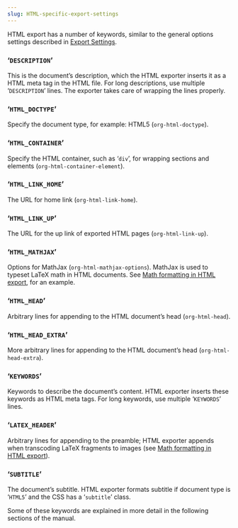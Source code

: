 ```yaml
---
slug: HTML-specific-export-settings
---
```


HTML export has a number of keywords, similar to the general options settings described in [Export Settings](Export-Settings).

### ‘`DESCRIPTION`’

This is the document’s description, which the HTML exporter inserts it as a HTML meta tag in the HTML file. For long descriptions, use multiple ‘`DESCRIPTION`’ lines. The exporter takes care of wrapping the lines properly.

### ‘`HTML_DOCTYPE`’

Specify the document type, for example: HTML5 (`org-html-doctype`).

### ‘`HTML_CONTAINER`’

Specify the HTML container, such as ‘`div`’, for wrapping sections and elements (`org-html-container-element`).

### ‘`HTML_LINK_HOME`’

The URL for home link (`org-html-link-home`).

### ‘`HTML_LINK_UP`’

The URL for the up link of exported HTML pages (`org-html-link-up`).

### ‘`HTML_MATHJAX`’

Options for MathJax (`org-html-mathjax-options`). MathJax is used to typeset LaTeX math in HTML documents. See [Math formatting in HTML export](Math-formatting-in-HTML-export), for an example.

### ‘`HTML_HEAD`’

Arbitrary lines for appending to the HTML document’s head (`org-html-head`).

### ‘`HTML_HEAD_EXTRA`’

More arbitrary lines for appending to the HTML document’s head (`org-html-head-extra`).

### ‘`KEYWORDS`’

Keywords to describe the document’s content. HTML exporter inserts these keywords as HTML meta tags. For long keywords, use multiple ‘`KEYWORDS`’ lines.

### ‘`LATEX_HEADER`’

Arbitrary lines for appending to the preamble; HTML exporter appends when transcoding LaTeX fragments to images (see [Math formatting in HTML export](Math-formatting-in-HTML-export)).

### ‘`SUBTITLE`’

The document’s subtitle. HTML exporter formats subtitle if document type is ‘`HTML5`’ and the CSS has a ‘`subtitle`’ class.

Some of these keywords are explained in more detail in the following sections of the manual.

